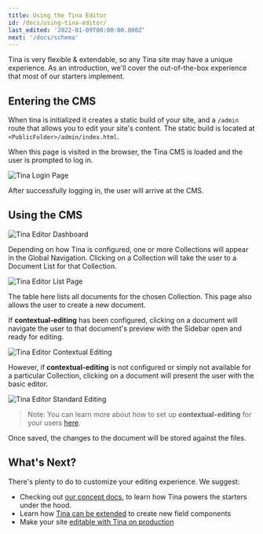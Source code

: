 ```yaml
---
title: Using the Tina Editor
id: /docs/using-tina-editor/
last_edited: '2022-01-09T00:00:00.000Z'
next: '/docs/schema'
---
```


Tina is very flexible & extendable, so any Tina site may have a unique experience. As an introduction, we'll cover the out-of-the-box experience that most of our starters implement.

## Entering the CMS

When tina is initialized it creates a static build of your site, and a `/admin` route that allows you to edit your site's content. The static build is located at `<PublicFolder>/admin/index.html`.

When this page is visited in the browser, the Tina CMS is loaded and the user is prompted to log in.

![Tina Login Page](/img/tina-login.png)

After successfully logging in, the user will arrive at the CMS.

## Using the CMS

![Tina Editor Dashboard](/img/tina-dashboard.png)

Depending on how Tina is configured, one or more Collections will appear in the Global Navigation. Clicking on a Collection will take the user to a Document List for that Collection.

![Tina Editor List Page](/img/tina-list-page.png)

The table here lists all documents for the chosen Collection. This page also allows the user to create a new document.

If **contextual-editing** has been configured, clicking on a document will navigate the user to that document's preview with the Sidebar open and ready for editing.

![Tina Editor Contextual Editing](/img/tina-contextual-editing.png)

However, if **contextual-editing** is not configured or simply not available for a particular Collection, clicking on a document will present the user with the basic editor.

![Tina Editor Standard Editing](/img/tina-standard-editing.png)

> Note: You can learn more about how to set up **contextual-editing** for your users [here](/docs/tinacms-context).

Once saved, the changes to the document will be stored against the files.

## What's Next?

There's plenty to do to customize your editing experience. We suggest:

- Checking out [our concept docs](/docs/schema/), to learn how Tina powers the starters under the hood.
- Learn how [Tina can be extended](/docs/advanced/extending-tina/) to create new field components
- Make your site [editable with Tina on production](/docs/tina-cloud/)
